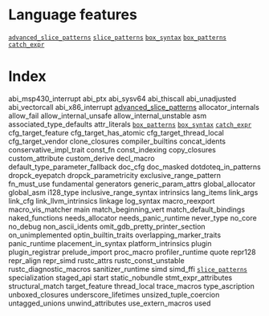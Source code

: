 # Language features


[`advanced_slice_patterns`](advanced-slice-patterns.md)
[`slice_patterns`](slice-patterns.md)
[`box_syntax`](box-syntax.md)
[`box_patterns`](box-patterns.md)
[`catch_expr`](catch-expr.md)


# Index

abi_msp430_interrupt
abi_ptx
abi_sysv64
abi_thiscall
abi_unadjusted
abi_vectorcall
abi_x86_interrupt
[advanced_slice_patterns](advanced-slice-patterns.md)
allocator_internals
allow_fail
allow_internal_unsafe
allow_internal_unstable
asm
associated_type_defaults
attr_literals
[`box_patterns`](box-patterns.md)
[`box_syntax`](box-syntax.md)
[`catch_expr`](catch-expr.md)
cfg_target_feature
cfg_target_has_atomic
cfg_target_thread_local
cfg_target_vendor
clone_closures
compiler_builtins
concat_idents
conservative_impl_trait
const_fn
const_indexing
copy_closures
custom_attribute
custom_derive
decl_macro
default_type_parameter_fallback
doc_cfg
doc_masked
dotdoteq_in_patterns
dropck_eyepatch
dropck_parametricity
exclusive_range_pattern
fn_must_use
fundamental
generators
generic_param_attrs
global_allocator
global_asm
i128_type
inclusive_range_syntax
intrinsics
lang_items
link_args
link_cfg
link_llvm_intrinsics
linkage
log_syntax
macro_reexport
macro_vis_matcher
main
match_beginning_vert
match_default_bindings
naked_functions
needs_allocator
needs_panic_runtime
never_type
no_core
no_debug
non_ascii_idents
omit_gdb_pretty_printer_section
on_unimplemented
optin_builtin_traits
overlapping_marker_traits
panic_runtime
placement_in_syntax
platform_intrinsics
plugin
plugin_registrar
prelude_import
proc_macro
profiler_runtime
quote
repr128
repr_align
repr_simd
rustc_attrs
rustc_const_unstable
rustc_diagnostic_macros
sanitizer_runtime
simd
simd_ffi
[`slice_patterns`](slice-patterns.html)
specialization
staged_api
start
static_nobundle
stmt_expr_attributes
structural_match
target_feature
thread_local
trace_macros
type_ascription
unboxed_closures
underscore_lifetimes
unsized_tuple_coercion
untagged_unions
unwind_attributes
use_extern_macros
used
